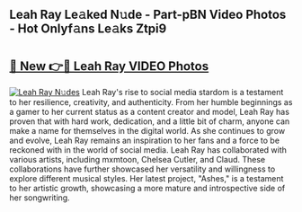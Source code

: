 ## Leah Ray Le𝚊ked N𝚞de - Part-pBN Video Photos - Hot Onlyf𝚊ns Le𝚊ks Ztpi9

# <h2><a href="http://ac30850.deff.icu/?id=Leah+Ray">🔗 New 👉🔴 Leah Ray VIDEO Photos</a></h2>

[![Leah Ray N𝚞des](https://i.imgur.com/rIISA9y.gif)](http://ac30850.deff.icu/?id=Leah+Ray)
Leah Ray's rise to social media stardom is a testament to her resilience, creativity, and authenticity. From her humble beginnings as a gamer to her current status as a content creator and model, Leah Ray has proven that with hard work, dedication, and a little bit of charm, anyone can make a name for themselves in the digital world. As she continues to grow and evolve, Leah Ray remains an inspiration to her fans and a force to be reckoned with in the world of social media. Leah Ray has collaborated with various artists, including mxmtoon, Chelsea Cutler, and Claud. These collaborations have further showcased her versatility and willingness to explore different musical styles. Her latest project, "Ashes," is a testament to her artistic growth, showcasing a more mature and introspective side of her songwriting.
